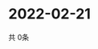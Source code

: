 # 2022-02-21
  共 0条

  <!-- BEGIN -->
  <!-- 最后更新时间Mon Feb 21 2022 16:06:55 GMT+0000 (Coordinated Universal Time) -->
  
  <!-- END -->
  
  